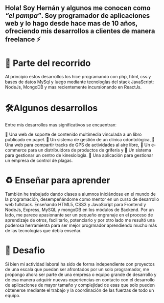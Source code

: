 ## Hola! Soy Hernán y algunos me conocen como *“el pampa”*. Soy programador de aplicaciones web y lo hago desde hace mas de 10 años, ofreciendo mis desarrollos a clientes de manera freelance ⚡

# 👣 Parte del recorrido
Al principio estos desarrollos los hice programando con php, html, css y bases de datos MySql y luego mediante tecnologías del stack JavaScript: NodeJs, MongoDB y mas recientemente incursionando en ReactJs.


# 🛠️Algunos desarrollos
Entre mis desarrollos mas significativos se encuentran: 

📖 Una web de soporte de contenido multimedia vinculada a un libro publicado en papel.
🦷 Un sistema de gestión de un clínica odontológica, 
🥾 Una web para compartir tracks de GPS de actividades al aire libre, 
🛒 Un e-commerce para un distribuidora de productos de grifería y 
🦴 Un sistema para gestionar un centro de kinesiología.
🐀 Una aplicación para gestionar un empresa de control de plagas.

# ♻️ Enseñar para aprender 
También he trabajado dando clases a alumnos iniciándose en el mundo de la programación, desempeñándome como mentor en un curso de desarrollo web fullstack.  Enseñando HTML5,  CSS3 y JavaScript para Frontend y NodeJs, Express, MySQL y mongoDB en los módulos de Backend. Por un lado, me parece apasionante ser un pequeño engranaje en el proceso de aprendizaje de otros, facilitarlo, potenciarlo y por otro lado me resultó una poderosa herramienta para ser mejor progrmador aprendiendo mucho más de las tecnologías que debía enseñar.

# 🚀 Desafio
Si bien mi actividad laboral ha sido de forma independiente con proyectos de una escala que puedan ser afrontados por un solo programador, me propongo ahora ser parte de una empresa o equipo grande de desarrollo y de esa manera adquirir nuevas experiencias en contacto con el desarrollo de aplicaciones de mayor tamaño y complejidad de esas que solo pueden obtenerse mediante el trabajo y la coordinación de las fuerzas de todo un equipo.
